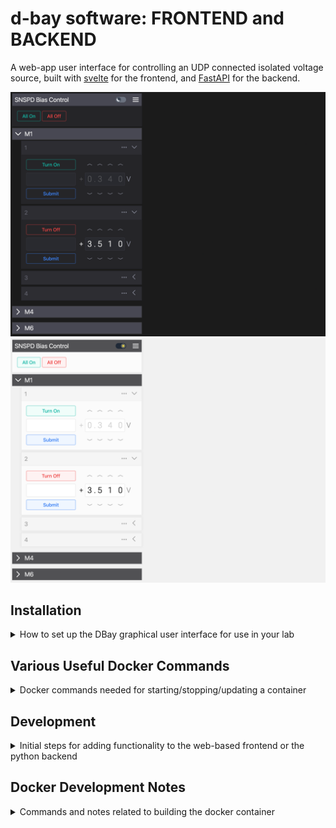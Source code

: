 # d-bay software: FRONTEND and BACKEND

A web-app user interface for controlling an UDP connected isolated voltage source, built with [svelte](https://svelte.dev/) for the frontend, and [FastAPI](https://fastapi.tiangolo.com/) for the backend. 


![UI](https://raw.githubusercontent.com/sansseriff/Isolated_Voltage_Source/master/vsource_cropped_dark.png#gh-dark-mode-only)
![UI](https://raw.githubusercontent.com/sansseriff/Isolated_Voltage_Source/master/vsouce_cropped_light.png#gh-light-mode-only)


## Installation
<details>
<summary>How to set up the DBay graphical user interface for use in your lab</summary>


### 1. Install docker

#### Red Hat Enterprise Linux (RHEL) 7.X
RHEL7 needs some additional steps prior to installing Docker CE Engine.

1. Add the docker community edition repo

    ```console
    sudo yum-config-manager --add-repo https://download.docker.com/linux/centos/docker-ce.repo
    ```

2. Edit repo to add centos (centos is the open source free version of RHEL, at least up until RHEL 8)

    Edit the `/etc/yum.repos.d/docker-ce.repo`, for example using nano with the command:

    ```console
    sudo nano /etc/yum.repos.d/docker-ce.repo
    ```

    Add the following to the top or bottom of the file:
    ```
    [centos-extras]
    name=Centos extras - $basearch
    baseurl=http://mirror.centos.org/centos/7/extras/x86_64
    enabled=1
    gpgcheck=0
    ```

    Save the file, and run `sudo yum update`

    Now, you should be able to run `sudo yum install docker`. 

3. Without extra configuration, all docker commands will need to be prefaced with `sudo`. For example, `docker ps` becomes `sudo docker ps`

4. After installation, you may need to start the docker daemon:
    ```
    sudo systemctl start docker
    ```

#### Red Hat Enterprise Linux (RHEL) 8 - untested

The above guide for RHEL may work, with the baseurl in `[centos-extras]` changed to `https://mirror.centos.org/centos/8/extras/x86_64/`. Also or alteratively, [this](https://docs.docker.com/engine/install/centos/) guide may work. 

#### Ubuntu

follow [this](https://www.digitalocean.com/community/tutorials/how-to-install-and-use-docker-on-ubuntu-20-04) guide for installation, and for configuring docker commands to work without sudo. 

### 2a. Download and run published image
If you don't plan to customize the voltage source user interface or back-end webserver, you may download a version from dockerhub. This version works on x86-64 architecture computers. It will not work on ARM-based computers like raspberry pi. To get an ARM-compatible image, you will have to build it yourself. See instructions in 2b. 

Download:

```
docker pull sansseriff/vsource_control
```

Run:
```
docker run -d --restart unless-stopped --name vsource_control_container --log-opt max-size=10m --log-opt max-file=3 -p 80:80 sansseriff/vsource_control
```

The user interface should now be visible by typing `0.0.0.0` into the browser of the computer running docker. If docker was installed on a remote host computer on the same network, view the UI by directing the browser to the ip address of the host computer. 

### 2b. Clone github repo and build container
If you need to customize the user interface or webserver, clone this repository, and rebuild the container:

```
git clone https://github.com/sansseriff/Isolated_Voltage_Source.git
```

You may customize backend python code in the `backend/` directory. 

In order to customize and rebuild the frontend javascript and html, you will need to have `node` installed. Inside the `frontend/` folder, run `npm install` to install all the necessary libraries needed to work with svelte. Running `npm run build`, will rebuild the frontend to vanilla javascript & html and place it in `backend/snspd_bias_control/` where the python backend webserver will find it. 

When the code is ready to go, run this command in the root directory to build the container, using the instructions present in the local `Dockerfile`; 

```
docker build -t vsource_control .
```

Then run the built container image:

```
docker run -d --restart unless-stopped --name vsource_control_container -p 80:80 vsource_control 
```

The user interface should now be visible by typing `0.0.0.0` into the browser of the computer running docker. If docker was installed on a remote host computer on the same network, view the UI by directing the browser to the ip address of the host computer. 
</details>

## Various Useful Docker Commands

<details>
<summary> Docker commands needed for starting/stopping/updating a container</summary>

### Build command:
```console
docker build -t vsource_control .
```

run command:
### to make a new container from updated image:
```console
docker run -d --restart unless-stopped --name vsource_control_container -p 80:80 vsource_control 
```


### to run existing container
```console
docker run -d -p 80:80 vsource_control -d --restart unless-stopped
```


### Stop and remove existing container:
```console
docker rm -f vsource_control_container
```

### remove 'dangling' images. 

If you remove a container and make a new image with the same name as an old one, the old image is not deleted. It loses it's name and becomes a 'dangling image'. Remove these with:

```
docker image prune
```


Note: if you're changing something like CSS, you might need to rebuild the container with no cache. The docker rebuid process is iterative and might not 'notice' that a particular file needs to be updated:
```console
docker build -t vsource_control . --no-cache
```
### to see the console outputs of the container (including outputs from python's `print()`)
1. get the container id:
```console
docker ps
```
2. view the logs in real time
```console
docker logs -f <container_id>
```
</details>


## Development
<details>
<summary>Initial steps for adding functionality to the web-based frontend or the python backend</summary>

### Architecture

Inside the /frontend folder, the web-based user interface is defined. By running a command in this folder, all code to operate this web-based software is compiled into several files which are placed in `/backend/dbay_control/`. The backend may then load and 'serve' this code. If you look inside the `package.json` file in `frontend`, you'll see that `npm run build` has been customized to compile the code with `vite build` and copy it to `/backend/snspd_bias_control/`. So anytime new frontend functionality is added and it's time to get it working with the backend, this command needs to be run. 

### Frontend Development
The frontend code may be previewed and improved without interacting with the python backend. That is, the frontend is 'served' by node (a javascript runtime) instead of the the python backend. The only difference is that the frontend will load a dummy 'fallback state' that doesn't correspond to any state shared with the python backend. 

node and npm need to be installed

```bash
cd frontend
npm install
npm run dev
```

Building the 'look' of a new module in the GUI is fastest by adding it to the fallback state located in `frontend/src/fallbackState.ts`, and watching for changes while the `npm run dev` development server is running. 

#### Running the python server
Using `npm run dev` in the `/frontend` folder does not make use of the python backend at all. The 'backend' is needed to rout commands from the web browser to the hardware, and to be the official source of truth for the 'state' of the device bay system (what modules are plugged in, what voltages and channels are activated or powered, etc.)

If the frontend had been updated in some way, it will have to be recompiled by running `npm run build` in the frontend folder, thereby populating `/backend/snspd_bias_control/` with new html and javascript to serve. 

Use anaconda or pip to install dependencies. For pip:
```bash
pip install --no-cache-dir --upgrade -r requirements.txt
cd backend
python main.py
```

## Development Process
To create the software for a new module, code in both `/frontend` and `/backend` must be added. This is an iterative process that often begins with defining what structs or data packets will be sent and received from what endpoints (e.g. `/dac16D/vsource/`). Here's some steps that don't necessarily need to happen in this order:

1. Create a new ui file `{module_name}.svelte` and core logic file `{module_name}_data.svelte.ts` in `frontend/src/lib/modules_dbay`. The `{module_name}_data.svelte.ts` may make use of the 'addon' classes defined in `frontend/src/lib/addons`. The `frontend/src/modules_day/index.svelte.ts` file must also be updated. Include the imports:

```ts
import { default as {module_name}_component } from './{module_name}.svelte'
import { {module_name} } from './{module_name}_data.svelte'
```

And add the new module/module_component to the `components` and `modules` objects defined below in the same file. 

## Module data structure. 

Module state is defined with a simple hierarchy of dataclasses (python) or objects (javascript/typescript). It's easiest to see the basic structure in `backend/state.py`

```python
class IModule(BaseModel):
    core: Core
    vsource: IVsourceAddon | None
    vsense: IVsenseAddon | None
```

Both `IVsourceAddon` and `IVsenseAddon` contain a list of channels, each of which has a number of associated properties like `index`, `heading_text`, and `activated`. 


2. Create a new python file in `backend/modules/` with name `{module_name}.py`. This python file may import datastructures from `backend/addons`. It must define a `router` using `APIRouter(prefix="/{module_name}", ...)` imported from `fastapi`. This router must also be imported into the `main.py` file (e.g. with `from .modules import {module_name}`), and 'connected' with the rest of the application using `app.include_router({module_name}.router)`. 

NOTE: a library called `pydantic2ts` is used to transform the datastructures found in the addon files like `/backend/addons/vsource.py` to `interface.ts` files found in `frontend/src/lib/addons`. This ensures that the frontend and backend code agree on the 'shape' of data packets sent between them. If files like `/backend/addons/vsource.py` are changed, or new datastructures are defined for get/put requests, then `backend/pydantic_to_typescript.py` should be rerun and possibly updated. Because `pydantic2ts` converts from python to typescript, it makes sense to (1) get your data strucutres defined first in python with pydantic classes, (2) modify `backend/pydantic_to_typescript.py` to create a corresponding `interface.ts` file somewhere inside `frontend/`, and (3) work on the frontend code to use the datastructure from the newly modified/created `interface.ts` file. 

</details>


## Docker Development Notes

<details>
<summary>Commands and notes related to building the docker container</summary>


The uploaded docker image was built on an ARM-based macbook. In order to build an image that will run on an x86-64 platform, you have to use `buildx`, a feature for multi-architecture builds. 




```

# Create a new builder instance
docker buildx create --name mybuilder

# Switch to the new builder instance
docker buildx use mybuilder

# Start up the builder instance
docker buildx inspect --bootstrap

# build the image and pull it to the local docker desktop (?) 
docker buildx build --platform linux/amd64 -t sansseriff/vsource_control . --load
```

Then with the docker desktop utility, publish the image to dockerhub. This way works without signing issues. If I used the --push option for that last command, then the built container had signing issues. I would get this error when trying to pull:

```
Trying to pull repository docker.io/sansseriff/vsource_control ... 
missing signature key
```

</details>
